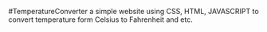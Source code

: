 #TemperatureConverter
a simple website using CSS, HTML, JAVASCRIPT to convert temperature form Celsius to Fahrenheit and etc.
